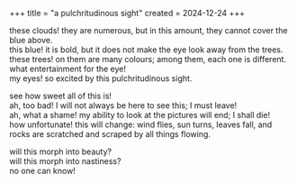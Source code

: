 +++
title = "a pulchritudinous sight"
created = 2024-12-24
+++

these clouds! they are numerous, but in this amount, they cannot cover the blue above. \
this blue! it is bold, but it does not make the eye look away from the trees. \
these trees! on them are many colours; among them, each one is different. what entertainment for the eye! \
my eyes! so excited by this pulchritudinous sight.

see how sweet all of this is! \
ah, too bad! I will not always be here to see this; I must leave! \
ah, what a shame! my ability to look at the pictures will end; I shall die! \
how unfortunate! this will change: wind flies, sun turns, leaves fall, and rocks are scratched and scraped by all things flowing.

will this morph into beauty? \
will this morph into nastiness? \
no one can know!
